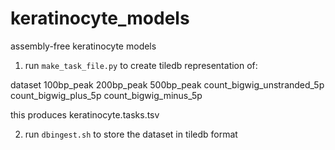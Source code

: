 # keratinocyte_models
assembly-free keratinocyte models

1) run `make_task_file.py` to  create tiledb representation of:

dataset
100bp_peak
200bp_peak
500bp_peak
count_bigwig_unstranded_5p
count_bigwig_plus_5p
count_bigwig_minus_5p

this produces keratinocyte.tasks.tsv



2) run `dbingest.sh` to store the dataset in tiledb format
